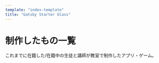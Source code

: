 ```yaml
---
template: "index-template"
title: "Gatsby Starter Glass"
---
```


# 制作したもの一覧

これまでに在籍した/在籍中の生徒と講師が教室で制作したアプリ・ゲーム。